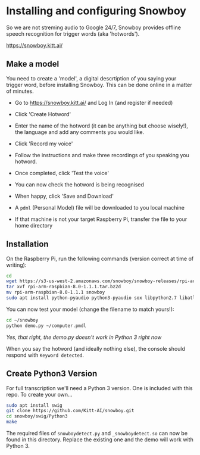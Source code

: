 # Installing and configuring Snowboy

So we are not streming audio to Google 24/7, Snowboy provides offline speech
recognition for trigger words (aka 'hotwords').

<https://snowboy.kitt.ai/>

## Make a model

You need to create a 'model', a digital descrtiption of you saying your trigger word, before
installing Snowboy. This can be done online in a matter of minutes.

- Go to <https://snowboy.kitt.ai/> and Log In (and register if needed)

- Click 'Create Hotword'

- Enter the name of the hotword (it can be anything but choose wisely!), the language
  and add any comments you would like.

- Click 'Record my voice'

- Follow the instructions and make three recordings of you speaking you hotword.

- Once completed, click 'Test the voice'

- You can now check the hotword is being recognised

- When happy, click 'Save and Download'

- A `pdml` (Personal Model) file will be downloaded to you local machine

- If that machine is not your target Raspberry Pi, transfer the file to your
  home directory

## Installation

On the Raspberry Pi, run the following commands (version correct at time of writing):

```bash
cd
wget https://s3-us-west-2.amazonaws.com/snowboy/snowboy-releases/rpi-arm-raspbian-8.0-1.1.1.tar.bz2
tar xvf rpi-arm-raspbian-8.0-1.1.1.tar.bz2d
mv rpi-arm-raspbian-8.0-1.1.1 snowboy
sudo apt install python-pyaudio python3-pyaudio sox libpython2.7 libatlas-base-dev
```

You can now test your model (change the filename to match yours!):

```bash
cd ~/snowboy
python demo.py ~/computer.pmdl
```

_Yes, that right, the demo.py doesn't work in Python 3 right now_

When you say the hotword (and ideally nothing else), the console should respond with `Keyword detected`.

## Create Python3 Version

For full transcription we'll need a Python 3 version. One is included with this repo. To create your
own...

```bash
sudo apt install swig
git clone https://github.com/Kitt-AI/snowboy.git
cd snowboy/swig/Python3
make
```

The required files of `snowboydetect.py` and `_snowboydetect.so` can now be found in this directory.
Replace the existing one and the demo will work with Python 3.
